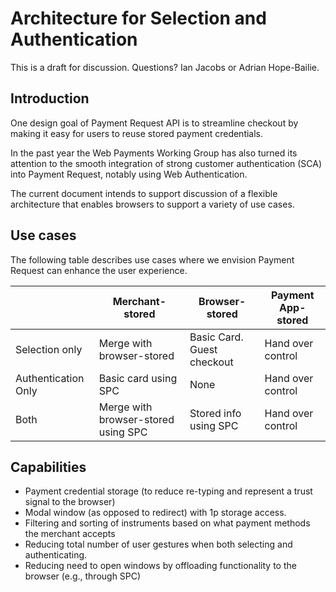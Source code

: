 # Architecture for Selection and Authentication

This is a draft for discussion. Questions? Ian Jacobs or Adrian Hope-Bailie.

## Introduction

One design goal of Payment Request API is to streamline checkout by making it easy for users to reuse stored payment credentials.

In the past year the Web Payments Working Group has also turned its attention to the smooth integration of strong customer authentication (SCA) into Payment Request, notably using Web Authentication.

The current document intends to support discussion of a flexible architecture that enables browsers to support a variety of use cases.

## Use cases

The following table describes use cases where we envision Payment
Request can enhance the user experience.

|                     | Merchant-stored | Browser-stored | Payment App-stored      |
|---------------------|------------------|----------------------------------|------------------|
| Selection only      | Merge with browser-stored | Basic Card. Guest checkout | Hand over control      |
| Authentication Only | Basic card using SPC | None | Hand over control |
| Both                | Merge with browser-stored using SPC | Stored info using SPC | Hand over control |

## Capabilities

* Payment credential storage (to reduce re-typing and represent a trust signal to the browser)
* Modal window (as opposed to redirect) with 1p storage access.
* Filtering and sorting of instruments based on what payment methods the merchant accepts
* Reducing total number of user gestures when both selecting and authenticating.
* Reducing need to open windows by offloading functionality to the browser (e.g., through SPC)